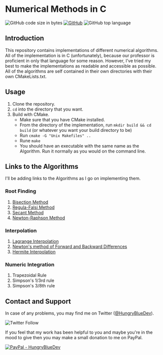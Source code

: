 # Numerical Methods in C

![GitHub code size in bytes](https://img.shields.io/github/languages/code-size/hungrybluedev/Numerical-Methods)
[![GitHub](https://img.shields.io/badge/license-MIT-brightgreen)](https://github.com/hungrybluedev/Numerical-Methods/blob/master/LICENSE.md)
![GitHub top language](https://img.shields.io/github/languages/top/hungrybluedev/Numerical-Methods)

## Introduction

This repository contains implementations of different numerical algorithms. All of the implementation is in C (unfortunately), because our professor is proficient in only that language for some reason. However, I've tried my best to make the implementations as readable and accessible as possible. All of the algorithms are self contained in their own directories with their own CMakeLists.txt.

## Usage

1. Clone the repository.
2. `cd` into the directory that you want.
3. Build with CMake.
    - Make sure that you have CMake installed.
    - From the directory of the implementation, run `mkdir build && cd build` (or whatever you want your build directory to be)
    - Run `cmake -G "Unix Makefiles" ..`
    - Rune `make`
    - You should have an executable with the same name as the Algorithm. Run it normally as you would on the command line.

## Links to the Algorithms

I'll be adding links to the Algorithms as I go on implementing them.

### Root Finding

1. [Bisection Method](https://github.com/hungrybluedev/Numerical-Methods/tree/master/Root%20Finding/Bisection%20Method)
2. [Regula-Falsi Method](https://github.com/hungrybluedev/Numerical-Methods/tree/master/Root%20Finding/Regula-Falsi%20Method)
3. [Secant Method](https://github.com/hungrybluedev/Numerical-Methods/tree/master/Root%20Finding/Secant%20Method)
4. [Newton-Raphson Method](https://github.com/hungrybluedev/Numerical-Methods/tree/master/Root%20Finding/Newton-Raphson%20Method)

### Interpolation

1. [Lagrange Interpolation](https://github.com/hungrybluedev/Numerical-Methods/tree/master/Interpolation/Lagrange%20Polynomial%20Method)
2. [Newton's method of Forward and Backward Differences](https://github.com/hungrybluedev/Numerical-Methods/tree/master/Interpolation/Newton%20Divided%20Difference)
3. [Hermite Interpolation](https://github.com/hungrybluedev/Numerical-Methods/tree/master/Interpolation/Hermite%20Interpolation)

### Numeric Integration

1. Trapezoidal Rule
2. Simpson's 1/3rd rule
3. Simpson's 3/8th rule

## Contact and Support

In case of any problems, you may find me on Twitter ([@HungryBlueDev](https://twitter.com/hungrybluedev)).

![Twitter Follow](https://img.shields.io/twitter/follow/hungrybluedev?style=social)

If you feel that my work has been helpful to you and maybe you're in the mood to give then you may make a small donation to me on PayPal.

[![PayPal - HungryBlueDev](https://img.shields.io/badge/PayPal-HungryBlueDev-blue)](https://www.paypal.me/hungrybluedev)

